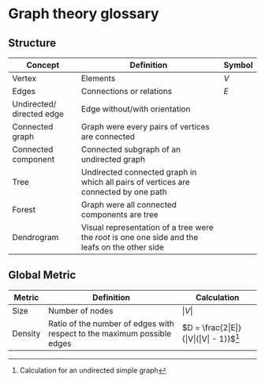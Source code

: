 # Graph theory glossary

## Structure

| Concept                   | Definition                                                                                      | Symbol |
|---------------------------|-------------------------------------------------------------------------------------------------| ------ |
| Vertex                    | Elements                                                                                        | $V$    |
| Edges                     | Connections or relations                                                                        | $E$    |
| Undirected/ directed edge | Edge without/with orientation                                                                   |        |
| Connected graph           | Graph were every pairs of vertices are connected                                                |        |
| Connected component       | Connected subgraph of an undirected graph                                                       |        |
| Tree                      | Undirected connected graph in which all pairs of vertices are connected by one path             |        |
| Forest                    | Graph were all connected components are tree                                                    |        |
| Dendrogram                | Visual representation of a tree were the *root* is one one side and the leafs on the other side |        |


## Global Metric

| Metric  | Definition                                                              | Calculation |
|---------|-------------------------------------------------------------------------|-------------|
| Size    | Number of nodes                                                         | $\|V\|$       | 
| Density | Ratio of the number of edges with respect to the maximum possible edges | $D = \frac{2\|E\|}{\|V\|(\|V\| - 1)}$[^note1]  | 

[^note1]: Calculation for an undirected simple graph
